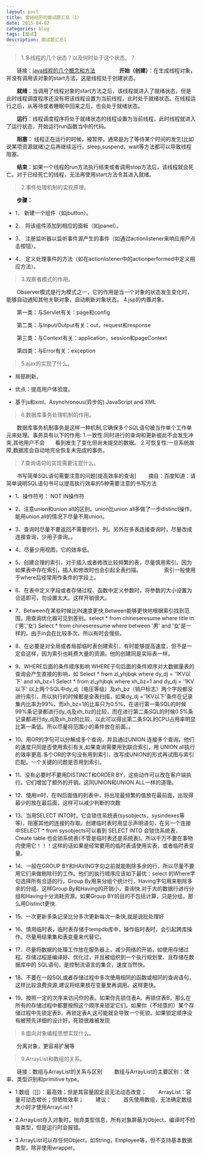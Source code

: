 ```yaml
---
layout: post
title: 曾经经历的面试题汇总（1）
date: 2015-04-02
categories: blog
tags: [面试]
description: 面试题汇总1
---
```


>1.多线程的几个状态？以及何时处于这个状态。？
	
　　链接：[java线程的几个概念和方法](http://www.blogjava.net/syniii/articles/338254.html)
　　
　　**开始（创建）**：在生成线程对象，并没有调用该对象的start方法，这是线程处于创建状态。

　　**就绪**：当调用了线程对象的start方法之后，该线程就进入了就绪状态，但是此时线程调度程序还没有把该线程设置为当前线程，此时处于就绪状态。在线程运行之后，从等待或者睡眠中回来之后，也会处于就绪状态。

　　**运行**：线程调度程序将处于就绪状态的线程设置为当前线程，此时线程就进入了运行状态，开始运行run函数当中的代码。

　　**阻塞**： 线程正在运行的时候，被暂停，通常是为了等待某个时间的发生(比如说某项资源就绪)之后再继续运行。sleep,suspend，wait等方法都可以导致线程阻塞。

　　**结束**：如果一个线程的run方法执行结束或者调用stop方法后，该线程就会死亡。对于已经死亡的线程，无法再使用start方法令其进入就绪。

>2.事件处理机制的实现原理。
	
　　**步骤：**

- 1．  新建一个组件（如jbutton）。 

- 2．  将该组件添加到相应的面板（如jpanel）。 

- 3．  注册监听器以监听事件源产生的事件（如通过actionlistener来响应用户点击按钮）。 

- 4．  定义处理事件的方法（如在actionlistener中的actionperformed中定义相应方法）。 
	
>3.观察者模式的作用。

　　Observer模式是行为模式之一，它的作用是当一个对象的状态发生变化时，能够自动通知其他关联对象，自动刷新对象状态。
4.jsp的内置对象。

　　第一类：与Servlet有关：page和config

　　第二类：与Input/Output有关：out，request和response

　　第三类：与Context有关：application，session和pageContext

　　第四类：与Error有关：exception

>5.ajax的实现了什么。

- 局部刷新。

- 优点：提高用户体验度。

- 基于js和xml。Asynchronous(异步的) JavaScript and XML

>6.数据库事务处理机制的作用。

　　数据库事务机制事务是这样一种机制,它确保多个SQL语句被当作单个工作单元来处理。事务具有以下的作用: 1.一致性:同时进行的查询和更新彼此不会发生冲突,其他用户不会　　看到发生了变化但尚未提交的数据。 2.可恢复性:一旦系统故障,数据库会自动地完全恢复未完成的事务。

>7.查询语句的实现需要注意什么。

　　书写简单SQL语句需要注意的问题[提高效率的查询]
　　摘自：百度知道：请简单说明SQL语句书可以提高执行效率的5种需要注意的书写方法

- 1、操作符号： NOT IN操作符 
- 2、注意union和union all的区别。union比union all多做了一步distinct操作。能用union all的情况下尽量不用union。 
- 3、查询时尽量不要返回不需要的行、列。另外在多表连接查询时，尽量改成连接查询，少用子查询。。 
- 4、尽量少用视图，它的效率低。
- 5、创建合理的索引，对于插入或者修改比较频繁的表，尽量慎用索引。因为如果表中存在索引，插入和修改时也会引起全表扫描。 
　　　　索引一般使用于where后经常用作条件的字段上。 
- 6、在表中定义字段或者存储过程、函数中定义参数时，将参数的大小设置为合适即可，勿设置太大。这样开销很大。 
- 7、Between在某些时候比IN速度更快,Between能够更快地根据索引找到范围。用查询优化器可见到差别。select * from chineseresume where title in ('男','女') Select * from chineseresume where between '男' and '女'是一样的。由于in会在比较多次，所以有时会慢些。 
- 8、在必要是对全局或者局部临时表创建索引，有时能够提高速度，但不是一定会这样，因为索引也耗费大量的资源。他的创建同是实际表一样。 
- 9、WHERE后面的条件顺序影响 WHERE子句后面的条件顺序对大数据量表的查询会产生直接的影响，如 Select * from zl_yhjbqk where dy_dj = '1KV以下' and xh_bz=1 Select * from zl_yhjbqk where xh_bz=1 and dy_dj = '1KV以下' 
以上两个SQL中dy_dj（电压等级）及xh_bz（销户标志）两个字段都没进行索引，所以执行的时候都是全表扫描，如果dy_dj ='1KV以下'条件在记录集内比率为99%，而xh_bz=1的比率只为0.5%，在进行第一条SQL的时候99%条记录都进行dy_dj及xh_bz的比较，而在进行第二条SQL的时候0.5%条记录都进行dy_dj及xh_bz的比较，以此可以得出第二条SQL的CPU占用率明显比第一条低。所以尽量将范围小的条件放在前面。。 

- 10、用OR的字句可以分解成多个查询，并且通过UNION 连接多个查询。他们的速度只同是否使用索引有关,如果查询需要用到联合索引，用 UNION all执行的效率更高.多个OR的字句没有用到索引，改写成UNION的形式再试图与索引匹配。一个关键的问题是否用到索引。 

- 11、没有必要时不要用DISTINCT和ORDER BY，这些动作可以改在客户端执行。它们增加了额外的开销。这同UNION和UNION ALL一样的道理。 

- 12、使用in时，在IN后面值的列表中，将出现最频繁的值放在最前面，出现得最少的放在最后面，这样可以减少判断的次数 

- 13、当用SELECT INTO时，它会锁住系统表(sysobjects，sysindexes等等)，阻塞其他的连接的存取。创建临时表时用显示声明语句，在另一个连接中SELECT * from sysobjects可以看到 SELECT INTO 会锁住系统表， Create table 也会锁系统表(不管是临时表还是系统表)。所以千万不要在事物内使用它！！！这样的话如果是经常要用的临时表请使用实表，或者临时表变量。 

- 14、一般在GROUP BY和HAVING字句之前就能剔除多余的行，所以尽量不要用它们来做剔除行的工作。他们的执行顺序应该如下最优：select 的Where字句选择所有合适的行，Group By用来分组个统计行，Having字句用来剔除多余的分组。这样Group By和Having的开销小，查询快.对于大的数据行进行分组和Having十分消耗资源。如果Group BY的目的不包括计算，只是分组，那么用Distinct更快. 

- 15、一次更新多条记录比分多次更新每次一条快,就是说批处理好 

- 16、慎用临时表，临时表存储于tempdb库中，操作临时表时，会引起跨库操作。尽量用结果集和表变量来代替它。 

- 17、尽量将数据的处理工作放在服务器上，减少网络的开销，如使用存储过程。存储过程是编译好、优化过，并且被组织到一个执行规划里、且存储在数据库中的 SQL语句，是控制流语言的集合，速度当然快。 

- 18、不要在一段SQL或者存储过程中多次使用相同的函数或相同的查询语句，这样比较浪费资源,建议将结果放在变量里再调用。这样更快。 

- 19、按照一定的次序来访问你的表。如果你先锁住表A，再锁住表B，那么在所有的存储过程中都要按照这个顺序来锁定它们。如果你（不经意的）某个存储过程中先锁定表B，再锁定表A,这可能就会导致一个死锁。如果锁定顺序没有被预先详细的设计好，死锁很难被发现

> 8.面向对象编程思想实现什么。

　　分离对象，更容易扩展等



> 9.ArrayList和数组的关系。

　　链接：数组与ArrayList的关系与区别
　　数组与ArrayList的主要区别：效率、类型识别和primitive type。

-  1.数组（[]）：最高效；但是其容量固定且无法动态改变；
　　ArrayList：容量可动态增长；但牺牲效率；
　　建议：
　　首先使用数组，无法确定数组大小时才使用ArrayList！

- 2.ArrayList存入对象时，抛弃类型信息，所有对象屏蔽为Object，编译时不检查类型，但是运行时会报错。

- 3.ArrayList可以存任何Object，如String，Employee等，但不支持基本数据类型，除非使用wrapper。

 